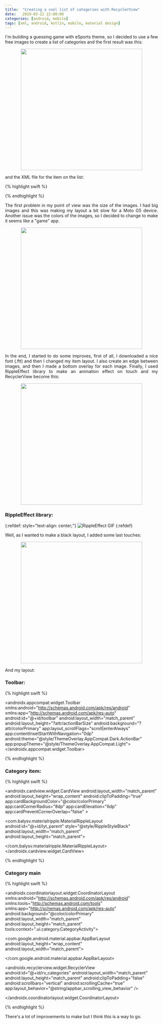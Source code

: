 ```yaml
---
title:  "Creating a cool list of categories with RecyclerView"
date:   2019-03-22 22:00:00
categories: [android, mobile]
tags: [xml, android, kotlin, mobile, material design]
---
```


<p style="text-align: justify; font-family: -apple-system, BlinkMacSystemFont, sans-serif;" >I'm building a guessing game with eSports theme, so I decided to use a few free images to create a list of categories and the first result was this:</p> 

<div style="text-align:center"><img src="https://github.com/antoniosj/antoniosj.github.io/blob/master/images/posts/rv_1.png?raw=true" width="400px"/></div>

 
<p style="text-align: justify; font-family: -apple-system, BlinkMacSystemFont, sans-serif;" >and the XML file for the item on the list:</p>

{% highlight swift %}

<LinearLayout xmlns:android="http://schemas.android.com/apk/res/android"
              android:orientation="vertical"
              android:background="@drawable/team"
              android:id="@+id/item_category_background"
              android:layout_width="match_parent"
              android:scaleType="centerCrop"
              android:adjustViewBounds="true"
              android:layout_height="200dp">

   <TextView
            android:layout_width="match_parent"
            android:layout_height="wrap_content"
            android:textColor="@android:color/white"
            android:id="@+id/tv_category_title"
    />

</LinearLayout>

{% endhighlight %}

<p style="text-align: justify; font-family: -apple-system, BlinkMacSystemFont, sans-serif;" >The first problem in my point of view was the size of the images. I had big images and this was making my layout a bit slow for a Moto G5 device. Another issue was the colors of the images, so I decided to change to make it seems like a "game" app.</p>

<div style="text-align:center"><img src="https://github.com/antoniosj/antoniosj.github.io/blob/master/images/posts/rv_2.png?raw=true" width="400px"/></div>

<p style="text-align: justify; font-family: -apple-system, BlinkMacSystemFont, sans-serif;" >In the end, I started to do some improves, first of all, I downloaded a nice font (.ftt) and then I changed my item layout. I also create an edge between images, and then I made a bottom overlay for each image. Finally, I used RippleEffect library to make an animation effect on touch and my RecyclerView become this:</p>   

<div style="text-align:center"><img src="https://github.com/antoniosj/antoniosj.github.io/blob/master/images/posts/rv_3.png?raw=true" width="400px"/></div>


### RippleEffect library:

{:refdef: style="text-align: center;"}
![RippleEffect GIF](https://github.com/antoniosj/antoniosj.github.io/blob/master/images/posts/rippleeffect.gif?raw=true)
{:refdef}

<p style="text-align: justify; font-family: -apple-system, BlinkMacSystemFont, sans-serif;" >Well, as I wanted to make a black layout, I added some last touches:</p>  

<div style="text-align:center"><img src="https://github.com/antoniosj/antoniosj.github.io/blob/master/images/posts/rv_4.png?raw=true" width="400px"/></div>

<p style="text-align: justify; font-family: -apple-system, BlinkMacSystemFont, sans-serif;" >And my layout:</p>


### Toolbar: 

{% highlight swift %}

<?xml version="1.0" encoding="utf-8"?>
<androidx.appcompat.widget.Toolbar
        xmlns:android="http://schemas.android.com/apk/res/android"
        xmlns:app="http://schemas.android.com/apk/res-auto"
        android:id="@+id/toolbar"
        android:layout_width="match_parent"
        android:layout_height="?attr/actionBarSize"
        android:background="?attr/colorPrimary"
        app:layout_scrollFlags="scroll|enterAlways"
        app:contentInsetStartWithNavigation="0dp"
        android:theme="@style/ThemeOverlay.AppCompat.Dark.ActionBar"
        app:popupTheme="@style/ThemeOverlay.AppCompat.Light">
</androidx.appcompat.widget.Toolbar>

{% endhighlight %}

### Category item:

{% highlight swift %}

<?xml version="1.0" encoding="utf-8"?>
<LinearLayout xmlns:android="http://schemas.android.com/apk/res/android"
              xmlns:app="http://schemas.android.com/apk/res-auto"
              android:orientation="vertical"
              android:layout_width="match_parent"
              android:layout_height="200dp">

   <androidx.cardview.widget.CardView
            android:layout_width="match_parent"
            android:layout_height="wrap_content"
            android:clipToPadding="true"
            app:cardBackgroundColor="@color/colorPrimary"
            app:cardCornerRadius="8dp"
            app:cardElevation="6dp"
            app:cardPreventCornerOverlap="false"
           >

  <com.balysv.materialripple.MaterialRippleLayout
                android:id="@+id/lyt_parent"
                style="@style/RippleStyleBlack"
                android:layout_width="match_parent"
                android:layout_height="match_parent">

   <RelativeLayout
                    android:layout_width="match_parent"
                    android:layout_height="wrap_content">

   <ImageView
                    android:id="@+id/item_category_background"
                    android:layout_width="match_parent"
                    android:layout_height="match_parent"
                    android:scaleType="centerCrop"
                    android:src="@drawable/misc"/>

   <LinearLayout
                    android:layout_width="match_parent"
                    android:layout_height="@dimen/spacing_xxlarge"
                    android:background="@color/overlay_dark_50"
                    android:gravity="center_vertical"
                    android:orientation="horizontal"
                    android:layout_alignParentBottom="true"
                    android:layout_alignParentLeft="true"
                    android:layout_alignParentStart="true">

   <View
               android:layout_width="@dimen/spacing_large"
               android:layout_height="0dp"/>

   <TextView
              android:layout_width="0dp"
              android:fontFamily="@font/garrison_sans"
              android:id="@+id/tv_category_title"
              android:layout_height="wrap_content"
              android:layout_weight="1"
              android:textSize="23dp"
              android:text="Category"
              android:textAppearance="@style/Base.TextAppearance.AppCompat.Medium"
   />

   </LinearLayout>

   </RelativeLayout>


   </com.balysv.materialripple.MaterialRippleLayout>
   </androidx.cardview.widget.CardView>
</LinearLayout>

{% endhighlight %}

### Category main

{% highlight swift %}

<?xml version="1.0" encoding="utf-8"?>
<androidx.coordinatorlayout.widget.CoordinatorLayout
        xmlns:android="http://schemas.android.com/apk/res/android"
        xmlns:tools="http://schemas.android.com/tools"
        xmlns:app="http://schemas.android.com/apk/res-auto"
        android:background="@color/colorPrimary"
        android:layout_width="match_parent"
        android:layout_height="match_parent"
        tools:context=".ui.category.CategoryActivity">

   <com.google.android.material.appbar.AppBarLayout
            android:layout_height="wrap_content"
            android:layout_width="match_parent">

   <include layout="@layout/toolbar" />

   </com.google.android.material.appbar.AppBarLayout>

   <androidx.recyclerview.widget.RecyclerView
            android:id="@+id/rv_categories"
            android:layout_width="match_parent"
            android:layout_height="match_parent"
            android:clipToPadding="false"
            android:scrollbars="vertical"
            android:scrollingCache="true"
            app:layout_behavior="@string/appbar_scrolling_view_behavior"
    />

</androidx.coordinatorlayout.widget.CoordinatorLayout>

{% endhighlight %}

<p style="text-align: justify; font-family: -apple-system, BlinkMacSystemFont, sans-serif;" >There's a lot of improvements to make but I think this is a way to go.</p>  


